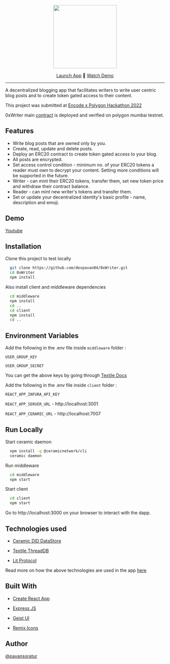 <p align="center">
  <img width="200" src="./client/src/assets/logo/Group 19@3x.png">
</p>

<p align="center">
  <a href="https://0xwriter.xyz" target="_blank">Launch App</a>
  🔏
  <a href="https://youtu.be/ZXcJMdZ59NE" target="_blank">Watch Demo</a>
</p>

<hr />

A decentralized blogging app that facilitates writers to write user centric blog posts and to create token gated access to their content.

This project was submitted at [Encode x Polygon Hackathon 2022](https://www.encode.club/polygon-hackathon)

0xWriter main [contract](https://mumbai.polygonscan.com/address/0xeEDc52b142FED56c675D7157f6C7F4f91aad33b0#code) is deployed and verified on polygon mumbai testnet.

## Features

- Write blog posts that are owned only by you.
- Create, read, update and delete posts.
- Deploy an ERC20 contract to create token gated access to your blog.
- All posts are encrypted.
- Set access control condition - minimum no. of your ERC20 tokens a reader must own to decrypt your content. Setting more conditions will be supported in the future.
- Writer - can mint their ERC20 tokens, transfer them, set new token price and withdraw their contract balance.
- Reader - can mint new writer's tokens and transfer them.
- Set or update your decentralized identity's basic profile - name, description and emoji.

## Demo

[Youtube](https://youtu.be/ZXcJMdZ59NE)

## Installation

Clone this project to test locally

```bash
  git clone https://github.com/devpavan04/0xWriter.git
  cd 0xWriter
  npm install
```

Also install client and middleware dependencies

```bash
  cd middleware
  npm install
  cd ..
  cd client
  npm install
  cd ..
```

## Environment Variables

Add the following in the .env file inside `middleware` folder :

`USER_GROUP_KEY`

`USER_GROUP_SECRET`

You can get the above keys by going through [Textile Docs](https://docs.textile.io/hub/apis/#user-group-key)

Add the following in the .env file inside `client` folder :

`REACT_APP_INFURA_API_KEY`

`REACT_APP_SERVER_URL` - http://localhost:3001

`REACT_APP_CERAMIC_URL` - http://localhost:7007

## Run Locally

Start ceramic daemon

```bash
  npm install -g @ceramicnetwork/cli
  ceramic daemon
```

Run middleware

```bash
  cd middleware
  npm start
```

Start client

```bash
  cd client
  npm start
```

Go to http://localhost:3000 on your browser to interact with the dapp.

## Technologies used

- [Ceramic DID DataStore](https://developers.ceramic.network/tools/glaze/did-datastore/)

- [Textile ThreadDB](https://docs.textile.io/threads/)

- [Lit Protocol](https://litprotocol.com/)

Read more on how the above technologies are used in the app [here](https://glory-barber-0dd.notion.site/0xWriter-Tech-Stack-e2e79965a4524147ac6dc079b82e3ac8)

## Built With

- [Create React App](https://create-react-app.dev/)

- [Express JS](https://expressjs.com/)

- [Geist UI](https://geist-ui.dev/en-us)

- [Remix Icons](https://remixicon.com/)

## Author

[@pavansoratur](https://github.com/devpavan04)
